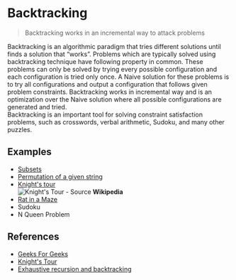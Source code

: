# Backtracking

> Backtracking works in an incremental way to attack problems

Backtracking is an algorithmic paradigm that tries different solutions until finds a solution that “works”. Problems which are typically solved using backtracking technique have following property in common. These problems can only be solved by trying every possible configuration and each configuration is tried only once. A Naive solution for these problems is to try all configurations and output a configuration that follows given problem constraints. Backtracking works in incremental way and is an optimization over the Naive solution where all possible configurations are generated and tried.  
Backtracking is an important tool for solving constraint satisfaction problems, such as crosswords, verbal arithmetic, Sudoku, and many other puzzles.

## Examples

- [Subsets](Subsets)
- [Permutation of a given string](Permutation%20of%20a%20given%20string)
- [Knight's tour](Knight's%20tour)  
![Knight's Tour](https://upload.wikimedia.org/wikipedia/commons/d/da/Knight%27s_tour_anim_2.gif)
        - Source **Wikipedia**
- [Rat in a Maze](Rat%20in%20a%20Maze)
- Sudoku
- N Queen Problem

## References

- [Geeks For Geeks](http://www.geeksforgeeks.org/backtracking-set-1-the-knights-tour-problem/)
- [Knight's Tour](https://en.wikipedia.org/wiki/Knight%27s_tour)
- [Exhaustive recursion and backtracking](https://see.stanford.edu/materials/icspacs106b/H19-RecBacktrackExamples.pdf)
